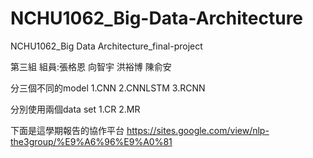 # NCHU1062_Big-Data-Architecture
NCHU1062_Big Data Architecture_final-project

第三組
組員:張格恩 向智宇 洪裕博 陳俞安

分三個不同的model
1.CNN
2.CNNLSTM
3.RCNN

分別使用兩個data set
1.CR
2.MR

下面是這學期報告的協作平台
https://sites.google.com/view/nlp-the3group/%E9%A6%96%E9%A0%81
